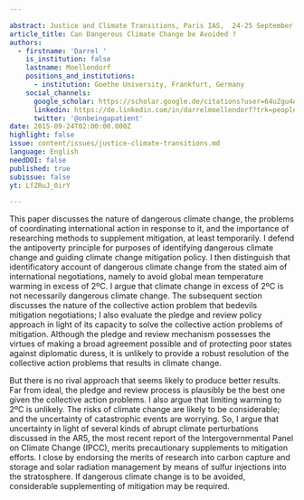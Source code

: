 ```yaml
---

abstract: Justice and Climate Transitions, Paris IAS,  24-25 September 2015 - Session 1
article_title: Can Dangerous Climate Change be Avoided ?
authors:
  - firstname: 'Darrel '
    is_institution: false
    lastname: Moellendorf
    positions_and_institutions:
      - institution: Goethe University, Frankfurt, Germany
    social_channels:
      google_scholar: https://scholar.google.de/citations?user=64uZgu4AAAAJ&hl=en
      linkedin: https://de.linkedin.com/in/darrelmoellendorf?trk=people_directory
      twitter: '@onbeingapatient'
date: 2015-09-24T02:00:00.000Z
highlight: false
issue: content/issues/justice-climate-transitions.md
language: English
needDOI: false
published: true
subissue: false
yt: LfZRuJ_0irY

---
```



This paper discusses the nature of dangerous climate change, the problems of coordinating international action in response to it, and the importance of researching methods to supplement mitigation, at least temporarily. I defend the antipoverty principle for purposes of identifying dangerous climate change and guiding climate change mitigation policy. I then distinguish that identificatory account of dangerous climate change from the stated aim of international negotiations, namely to avoid global mean temperature warming in excess of 2ºC. I argue that climate change in excess of 2ºC is not necessarily dangerous climate change. The subsequent section discusses the nature of the collective action problem that bedevils mitigation negotiations; I also evaluate the pledge and review policy approach in light of its capacity to solve the collective action problems of mitigation. Although the pledge and review mechanism possesses the virtues of making a broad agreement possible and of protecting poor states against diplomatic duress, it is unlikely to provide a robust resolution of the collective action problems that results in climate change.

But there is no rival approach that seems likely to produce better results. Far from ideal, the pledge and review process is plausibly be the best one given the collective action problems. I also argue that limiting warming to 2ºC is unlikely. The risks of climate change are likely to be considerable; and the uncertainty of catastrophic events are worrying. So, I argue that uncertainty in light of several kinds of abrupt climate perturbations discussed in the AR5, the most recent report of the Intergovernmental Panel on Climate Change (IPCC), merits precautionary supplements to mitigation efforts. I close by endorsing the merits of research into carbon capture and storage and solar radiation management by means of sulfur injections into the stratosphere. If dangerous climate change is to be avoided, considerable supplementing of mitigation may be required.

<Youtube yt="LfZRuJ_0irY" caption="Can Dangerous Climate Change be Avoided ?"></Youtube>